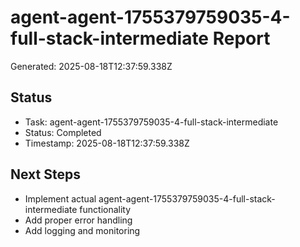 # agent-agent-1755379759035-4-full-stack-intermediate Report

Generated: 2025-08-18T12:37:59.338Z

## Status
- Task: agent-agent-1755379759035-4-full-stack-intermediate
- Status: Completed
- Timestamp: 2025-08-18T12:37:59.338Z

## Next Steps
- Implement actual agent-agent-1755379759035-4-full-stack-intermediate functionality
- Add proper error handling
- Add logging and monitoring
